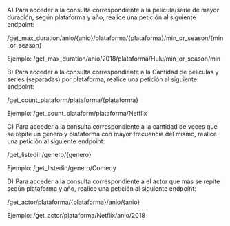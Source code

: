 A) Para acceder a la consulta correspondiente a la pelicula/serie de mayor duración, según plataforma y año, realice una petición al siguiente endpoint:

/get_max_duration/anio/{anio}/plataforma/{plataforma}/min_or_season/{min_or_season}

Ejemplo: /get_max_duration/anio/2018/plataforma/Hulu/min_or_season/min

B) Para acceder a la consulta correspondiente a la Cantidad de películas y series (separadas) por plataforma, realice una petición al siguiente endpoint:

/get_count_plataform/plataforma/{plataforma}

Ejemplo: /get_count_plataform/plataforma/Netflix

C) Para acceder a la consulta correspondiente a la cantidad de veces que se repite un género y plataforma con mayor frecuencia del mismo, realice una petición al siguiente endpoint:

/get_listedin/genero/{genero}

Ejemplo: /get_listedin/genero/Comedy

D) Para acceder a la consulta correspondiente a el actor que más se repite según plataforma y año, realice una petición al siguiente endpoint:

/get_actor/plataforma/{plataforma}/anio/{anio}

Ejemplo: /get_actor/plataforma/Netflix/anio/2018
